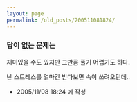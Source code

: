```yaml
---
layout: page
permalink: /old_posts/200511081824/
---
```


### 답이 없는 문제는

재미있을 수도 있지만 그만큼 풀기 어렵기도 하다.

난 스트레스를 얼마간 받다보면 속이 쓰려오던데..




- 2005/11/08 18:24 에 작성